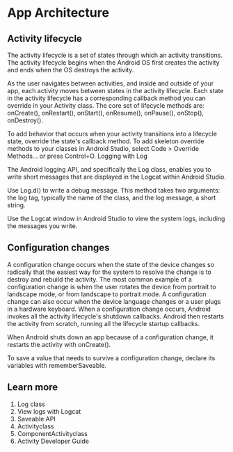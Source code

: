 # App Architecture

## Activity lifecycle

The activity lifecycle is a set of states through which an activity transitions. The activity lifecycle begins when the Android OS first creates the activity and ends when the OS destroys the activity.

As the user navigates between activities, and inside and outside of your app, each activity moves between states in the activity lifecycle.
Each state in the activity lifecycle has a corresponding callback method you can override in your Activity class. The core set of lifecycle methods are: onCreate(), onRestart(), onStart(), onResume(), onPause(), onStop(), onDestroy().

To add behavior that occurs when your activity transitions into a lifecycle state, override the state's callback method.
To add skeleton override methods to your classes in Android Studio, select Code > Override Methods... or press Control+O.
Logging with Log

The Android logging API, and specifically the Log class, enables you to write short messages that are displayed in the Logcat within Android Studio.

Use Log.d() to write a debug message. This method takes two arguments: the log tag, typically the name of the class, and the log message, a short string.

Use the Logcat window in Android Studio to view the system logs, including the messages you write.

## Configuration changes

A configuration change occurs when the state of the device changes so radically that the easiest way for the system to resolve the change is to destroy and rebuild the activity.
The most common example of a configuration change is when the user rotates the device from portrait to landscape mode, or from landscape to portrait mode. A configuration change can also occur when the device language changes or a user plugs in a hardware keyboard.
When a configuration change occurs, Android invokes all the activity lifecycle's shutdown callbacks. Android then restarts the activity from scratch, running all the lifecycle startup callbacks.

When Android shuts down an app because of a configuration change, it restarts the activity with onCreate().

To save a value that needs to survive a configuration change, declare its variables with rememberSaveable.

## Learn more

1. Log class
2. View logs with Logcat
3. Saveable API
4. Activityclass
5. ComponentActivityclass
6. Activity Developer Guide

